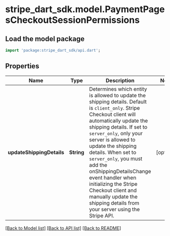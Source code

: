 # stripe_dart_sdk.model.PaymentPagesCheckoutSessionPermissions

## Load the model package
```dart
import 'package:stripe_dart_sdk/api.dart';
```

## Properties
Name | Type | Description | Notes
------------ | ------------- | ------------- | -------------
**updateShippingDetails** | **String** | Determines which entity is allowed to update the shipping details.  Default is `client_only`. Stripe Checkout client will automatically update the shipping details. If set to `server_only`, only your server is allowed to update the shipping details.  When set to `server_only`, you must add the onShippingDetailsChange event handler when initializing the Stripe Checkout client and manually update the shipping details from your server using the Stripe API. | [optional] 

[[Back to Model list]](../README.md#documentation-for-models) [[Back to API list]](../README.md#documentation-for-api-endpoints) [[Back to README]](../README.md)



